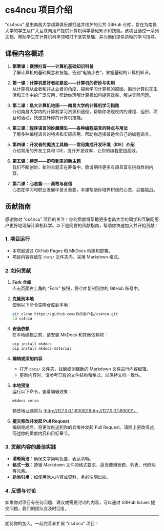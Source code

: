 # cs4ncu 项目介绍

"cs4ncu" 是由南昌大学超算俱乐部打造并维护的公共 GitHub 仓库，旨在为南昌大学的学生及广大互联网用户提供计算机科学基础知识和技能。该项目通过一系列文档，帮助学生在计算机科学领域打下坚实基础，并为他们提供清晰的学习指导。

## 课程内容概述

1. **第零课：赛博扫盲——计算机基础知识科普**  
   了解计算机的基础概念和技能，告别“电脑小白”，掌握基础的计算机知识。

2. **第一课：计算机爱好者如是说——计算机的奇妙与实用**  
   从计算机从业者和非从业者的角度，探索学习计算机的原因。揭示计算机在生活和工作中的广泛应用，帮助你理解计算机如何提高效率、解决实际问题。

3. **第二课：昌大计算机地图——南昌大学的计算机学习指路**  
   介绍南昌大学内的计算机学习资源和途径，帮助你发现校内的课程、组织、项目和活动，快速提升你的计算机技能。

4. **第三课：程序语言的妙趣横生——各种编程语言的特点与用法**  
   了解多种编程语言的特点和实际应用，帮助你选择最适合自己的编程语言。

5. **第四课：开发者的魔法工具箱——常用集成开发环境（IDE）介绍**  
   介绍常用的开发工具和 IDE，提升开发效率，让你的编程更加高效。

6. **第五课：待定——即将到来的新主题**  
   我们不断创新，新的主题正在筹备中，敬请期待更多有趣且富有挑战性的内容。

7. **第六课：心态篇——勇敢与自信**  
   心态在学习和职业发展中至关重要，本课帮助你培养积极的心态，迎接挑战。

## 贡献指南

感谢你对 “cs4ncu” 项目的关注！你的贡献将帮助更多南昌大学的同学和互联网用户更好地理解计算机科学。以下是简要的贡献指南，帮助你快速加入并开始贡献：

### 1. 项目运行

- 本项目通过 GitHub Pages 和 MkDocs 构建和部署。
- 项目内容存放在 `docs/` 文件夹内，采用 Markdown 格式。

### 2. 如何贡献

1. **Fork 仓库**  
   点击页面右上角的 “Fork” 按钮，将仓库复制到你的 GitHub 账号中。

2. **克隆到本地**  
   使用以下命令克隆仓库到本地：
   ```bash
   git clone https://github.com/你的用户名/cs4ncu.git
   cd cs4ncu
   ```

3. **安装依赖**  
   在本地编辑之前，请安装 MkDocs 和其他依赖项：
   ```bash
   pip install mkdocs
   pip install mkdocs-material
   ```

4. **编辑或添加内容**  
   - 打开 `docs/` 文件夹，找到或创建新的 Markdown 文件进行内容编辑。
   - 更新内容时，请参考已有的文件结构和格式，以保持文档一致性。

5. **本地预览**  
   运行以下命令，查看编辑效果：
   ```bash
   mkdocs serve
   ```
   预览地址通常为 [http://127.0.0.1:8000/](http://127.0.0.1:8000/)。

6. **提交修改并发起 Pull Request**  
   编辑完成后，将更改推送到你的仓库并发起 Pull Request。请附上更改描述，简述你的贡献内容和目标章节。

### 3. 贡献内容的最佳实践

- **清晰简洁**：确保文字简明扼要，表达清晰。
- **格式一致**：遵循 Markdown 文件的格式要求，适当使用标题、列表、代码块等元素。
- **适当引用**：如使用他人内容或资料，务必注明出处。

### 4. 反馈与讨论

如果你对项目有任何问题、建议或需要讨论的内容，可以通过 GitHub Issues 提交问题，我们的团队会及时回复。

---

期待你的加入，一起完善和扩展 "cs4ncu" 项目！
